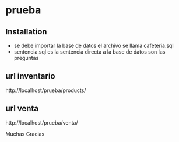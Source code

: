 # prueba

## Installation

- se debe importar la base de datos el archivo se llama cafeteria.sql
- sentencia.sql  es la sentencia directa a la base de datos son las preguntas

## url inventario

http://localhost/prueba/products/

## url venta

http://localhost/prueba/venta/

Muchas Gracias
